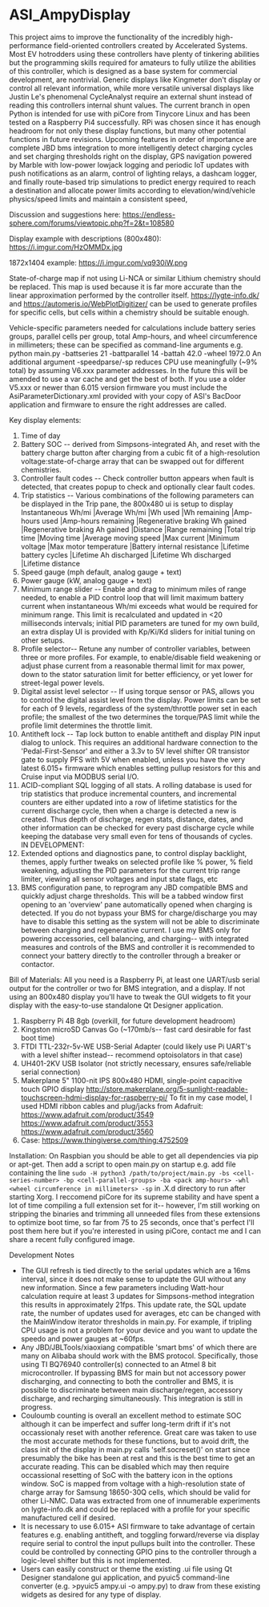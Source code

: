 # ASI_AmpyDisplay
This project aims to improve the functionality of the incredibly high-performance field-oriented controllers created by Accelerated Systems. Most EV hotrodders using these controllers have plenty of tinkering abilities but the programming skills required for amateurs to fully utilize the abilities of this controller, which is designed as a base system for commercial development, are nontrivial. Generic displays like Kingmeter don't display or control all relevant information, while more versatile universal displays like Justin Le's phenomenal CycleAnalyst require an external shunt instead of reading this controllers internal shunt values. The current branch in open Python is intended for use with piCore from Tinycore Linux and has been tested on a Raspberry Pi4 successfully. RPi was chosen since it has enough headroom for not only these display functions, but many other potential functions in future revisions. Upcoming features in order of importance are complete JBD bms integration to more intelligently detect charging cycles and set charging thresholds right on the display, GPS navigation powered by Marble with low-power lowjack logging and periodic IoT updates with push notifications as an alarm, control of lighting relays, a dashcam logger, and finally route-based trip simulations to predict energy required to reach a destination  and allocate power limits according to elevation/wind/vehicle physics/speed limits and maintain a consistent speed, 

Discussion and suggestions here: https://endless-sphere.com/forums/viewtopic.php?f=2&t=108580

Display example with descriptions (800x480): https://i.imgur.com/HzOMMDx.jpg

1872x1404 example: https://i.imgur.com/vq930iW.png

State-of-charge map if not using Li-NCA or similar Lithium chemistry should be replaced. This map is used because it is far more accurate than the linear approximation performed by the controller itself. https://lygte-info.dk/ and https://automeris.io/WebPlotDigitizer/ can be used to generate profiles for specific cells, but cells within a chemistry should be suitable enough. 

Vehicle-specific parameters needed for calculations include battery series groups, parallel cells per group, total Amp-hours, and wheel circumference in millimeters; these can be specified as command-line arguments e.g. python main.py -battseries 21 -battparallel 14 -battah 42.0 -wheel 1972.0
An additional argument -speedparse/-sp reduces CPU use meaningfully (~9% total) by assuming V6.xxx parameter addresses. In the future this will be amended to use a var cache and get the best of both. If you use a older V5.xxx or newer than 6.015 version firmware you must include the AsiParameterDictionary.xml provided with your copy of ASI's BacDoor application and firmware to ensure the right addresses are called.

Key display elements:
1. Time of day
2. Battery SOC -- derived from Simpsons-integrated Ah, and reset with the battery charge button after charging from a cubic fit of a high-resolution voltage:state-of-charge array that can be swapped out for different chemistries. 
4. Controller fault codes -- Check controller button appears when fault is detected, that creates popup to check and optionally clear fault codes. 
5. Trip statistics -- Various combinations of the following parameters can be displayed in the Trip pane, the 800x480 ui is setup to display 
  Instantaneous Wh/mi
  |Average Wh/mi
  |Wh used
  |Wh remaining
  |Amp-hours used
  |Amp-hours remaining
  |Regenerative braking Wh gained
  |Regenerative braking Ah gained
  |Distance
  |Range remaining
  |Total trip time
  |Moving time
  |Average moving speed
  |Max current
  |Minimum voltage
  |Max motor temperature
  |Battery internal resistance
  |Lifetime battery cycles
  |Lifetime Ah discharged
  |Lifetime Wh discharged
  |Lifetime distance
6. Speed gauge (mph default, analog gauge + text)
7. Power gauge (kW, analog gauge + text)
8. Minimum range slider -- Enable and drag to minimum miles of range needed, to enable a PID control loop that will limit maximum battery current when instantaneous Wh/mi exceeds what would be required for minimum range. This limit is recalculated and updated in <20 milliseconds intervals; initial PID parameters are tuned for my own build, an extra display UI is provided with Kp/Ki/Kd sliders for initial tuning on other setups.
9. Profile selector-- Retune any number of controller variables, between three or more profiles. For example, to enable/disable field weakening or adjust phase current from a reasonable thermal limit for max power, down to the stator saturation limit for better efficiency, or yet lower for street-legal power levels. 
10. Digital assist level selector -- If using torque sensor or PAS, allows you to control the digital assist level from the display. Power limits can be set for each of 9 levels, regardless of the system/throttle power set in each profile; the smallest of the two determines the torque/PAS limit while the profile limit determines the throttle limit.
11. Antitheft lock -- Tap lock button to enable antitheft and display PIN input dialog to unlock. This requires an additional hardware connection to the 'Pedal-First-Sensor' and either a 3.3v to 5V level shifter OR transistor gate to supply PFS with 5V when enabled, unless you have the very latest 6.015+ firmware which enables setting pullup resistors for this and Cruise input via MODBUS serial I/O.
12. ACID-compliant SQL logging of all stats. A rolling database is used for trip statistics that produce incremental counters, and incremental counters are either updated into a row of lifetime statistics for the current discharge cycle, then when a charge is detected a new is created. Thus depth of discharge, regen stats, distance, dates, and other information can be checked for every past discharge cycle while keeping the database very small even for tens of thousands of cycles. 
IN DEVELOPMENT:
13. Extended options and diagnostics pane, to control display backlight, themes, apply further tweaks on selected profile like % power, % field weakening, adjusting the PID parameters for the current trip range limiter, viewing all sensor voltages and input state flags, etc
14. BMS configuration pane, to reprogram any JBD compatible BMS and quickly adjust charge thresholds. This will be a tabbed window first opening to an 'overview' pane automatically opened when charging is detected. If you do not bypass your BMS for charge/discharge you may have to disable this setting as the system will not be able to discriminate between charging and regenerative current. I use my BMS only for powering accessories, cell balancing, and charging-- with integrated measures and controls of the BMS and controller it is recommended to connect your battery directly to the controller through a breaker or contactor.

Bill of Materials:
All you need is a Raspberry Pi, at least one UART/usb serial output for the controller or two for BMS integration, and a display. If not using an 800x480 display you'll have to tweak the GUI widgets to fit your display with the easy-to-use standalone Qt Designer application.
1. Raspberry Pi 4B 8gb (overkill, for future development headroom)
2. Kingston microSD Canvas Go (~170mb/s-- fast card desirable for fast boot time)
3. FTDI TTL-232r-5v-WE USB-Serial Adapter (could likely use Pi UART's with a level shifter instead-- recommend optoisolators in that case)
4. UH401-2KV USB Isolator (not strictly necessary, ensures safe/reliable serial connection)
5. Makerplane 5" 1100-nit IPS 800x480 HDMI, single-point capacitive touch GPIO display
    http://store.makerplane.org/5-sunlight-readable-touchscreen-hdmi-display-for-raspberry-pi/
    To fit in my case model, I used HDMI ribbon cables and plug/jacks from Adafruit:
    https://www.adafruit.com/product/3549
    https://www.adafruit.com/product/3553
    https://www.adafruit.com/product/3560
6. Case: https://www.thingiverse.com/thing:4752509

Installation:
On Raspbian you should be able to get all dependencies via pip or apt-get. Then add a script to open main.py on startup e.g. add file containing the line `sudo -H python3 /path/to/project/main.py -bs <cell-series-number> -bp <cell-parallel-groups> -ba <pack amp-hours> -whl <wheel circumference in millimeters> -sp` in .X.d directory to run after starting Xorg. I reccomend piCore for its supreme stability and have spent a lot of time compiling a full extension set for it-- however, I'm still working on stripping the binaries and trimming all unneeded files from these extensions to optimize boot time, so far from 75 to 25 seconds, once that's perfect I'll post them here but if you're interested in using piCore, contact me and I can share a recent fully configured image. 

Development Notes
* The GUI refresh is tied directly to the serial updates which are a 16ms interval, since it does not make sense to update the GUI without any new information. Since a few parameters including Watt-hour calculation require at least 3 updates for Simpsons-method integration this results in approximately 21fps. This update rate, the SQL update rate, the number of updates used for averages, etc can be changed with the MainWindow iterator thresholds in main.py. For example, if tripling CPU usage is not a problem for your device and you want to update the speedo and power gauges at ~60fps.
* Any JBD/JBLTools/xiaoxiang compatible 'smart bms' of which there are many on Alibaba should work with the BMS protocol. Specifically, those using TI BQ76940 controller(s) connected to an Atmel 8 bit microcontroller. If bypassing BMS for main but not accessory power discharging, and connecting to both the controller and BMS, it is possible to discriminate between main discharge/regen, accessory discharge, and recharging simultaneously. This integration is still in progress.
* Couloumb counting is overall an excellent method to estimate SOC although it can be imperfect and suffer long-term drift if it's not occassionaly reset with another reference. Great care was taken to use the most accurate methods for these functions, but to avoid drift, the class init of the display in main.py calls 'self.socreset()' on start since presumably the bike has been at rest and this is the best time to get an accurate reading. This can be disabled which may then require occassional resetting of SoC with the battery icon in the options window. SoC is mapped from voltage with a high-resolution state of charge array for Samsung 18650-30Q cells, which should be valid for other Li-NMC. Data was extracted from one of innumerable experiments on lygte-info.dk and could be replaced with a profile for your specific manufactured cell if desired.
* It is necessary to use 6.015+ ASI firmware to take advantage of certain features e.g. enabling antitheft, and toggling forward/reverse via display require serial to control the input pullups built into the controller. These could be controlled by connecting GPIO pins to the controller through a logic-level shifter but this is not implemented. 
* Users can easily construct or theme the existing .ui file using Qt Designer standalone gui application, and pyuic5 command-line converter (e.g. >pyuic5 ampy.ui -o ampy.py) to draw from these existing widgets as desired for any type of display. 
